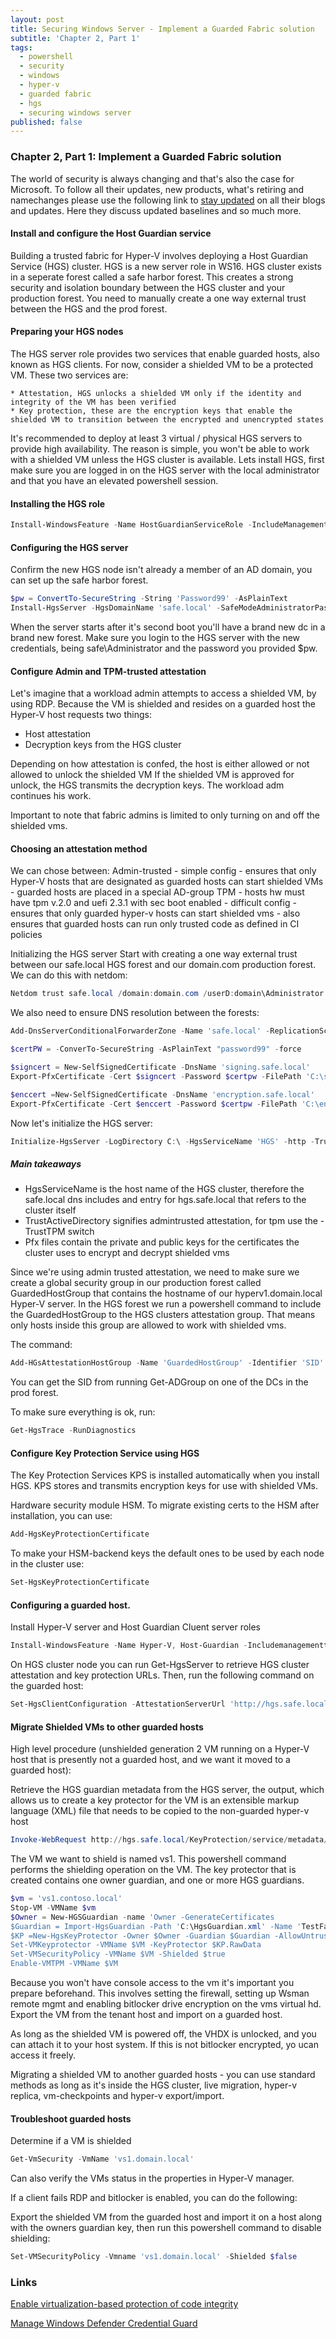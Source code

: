 ```yaml
---
layout: post
title: Securing Windows Server - Implement a Guarded Fabric solution
subtitle: 'Chapter 2, Part 1'
tags:
  - powershell
  - security
  - windows
  - hyper-v
  - guarded fabric
  - hgs
  - securing windows server
published: false
---
```


### Chapter 2, Part 1: Implement a Guarded Fabric solution

The world of security is always changing and that's also the case for Microsoft. To follow all their updates, new products, what's retiring and namechanges please use the following link to [stay updated](https://blogs.technet.microsoft.com/secguide/) on all their blogs and updates. Here they discuss updated baselines and so much more.

#### Install and configure the Host Guardian service

Building a trusted fabric for Hyper-V involves deploying a Host Guardian Service (HGS) cluster. HGS is a new server role in WS16. 
HGS cluster exists in a seperate forest called a safe harbor forest. This creates a strong security and isolation boundary between the HGS cluster and your production forest. 
You need to manually create a one way external trust between the HGS and the prod forest. 

#### Preparing your HGS nodes

The HGS server role provides two services that enable guarded hosts, also known as HGS clients. For now, consider a shielded VM to be a protected VM. These two services are:

    * Attestation, HGS unlocks a shielded VM only if the identity and integrity of the VM has been verified
    * Key protection, these are the encryption keys that enable the shielded VM to transition between the encrypted and unencrypted states

It's recommended to deploy at least 3 virtual / physical HGS servers to provide high availability. The reason is simple, you won't be able to work with a shielded VM unless the HGS cluster is available. Lets install HGS, first make sure you are logged in on the HGS server with the local administrator and that you have an elevated powershell session.

#### Installing the HGS role

~~~powershell
Install-WindowsFeature -Name HostGuardianServiceRole -IncludeManagementTools -restart
~~~

#### Configuring the HGS server

Confirm the new HGS node isn't already a member of an AD domain, you can set up the safe harbor forest.

~~~powershell
$pw = ConvertTo-SecureString -String 'Password99' -AsPlainText
Install-HgsServer -HgsDomainName 'safe.local' -SafeModeAdministratorPassword $pw -Restart
~~~

When the server starts after it's second boot you'll have a brand new dc in a  brand new forest. Make sure you login to the HGS server with the new credentials, being safe\Administrator and the password you provided $pw.

#### Configure Admin and TPM-trusted attestation

Let's imagine that a workload admin attempts to access a shielded VM, by using RDP.
Because the VM is shielded and  resides on a guarded host the Hyper-V host requests two things:

* Host attestation 
* Decryption keys from the HGS cluster

Depending on how attestation is confed, the host is either allowed or not allowed to unlock the shielded VM
If the shielded VM is approved for unlock, the HGS transmits the decryption keys.
The workload adm continues his work.

Important to note that fabric admins is limited to only turning on and off the shielded vms.

#### Choosing an attestation method

We can chose between:
Admin-trusted - simple config - ensures that only Hyper-V hosts that are designated as guarded hosts can start shielded VMs - guarded hosts are placed in a special AD-group
TPM - hosts hw must have tpm v.2.0 and uefi 2.3.1 with sec boot enabled - difficult config - ensures that only guarded hyper-v hosts can start shielded vms - also ensures that guarded hosts can run only trusted code as defined in CI policies 

Initializing the HGS server
Start with creating a one way external trust between our safe.local HGS forest and our domain.com production forest. We can do this with netdom:

~~~powershell
Netdom trust safe.local /domain:domain.com /userD:domain\Administrator /passwordD:Password99 /add
~~~

We also need to ensure DNS resolution between the forests:

~~~powershell
Add-DnsServerConditionalForwarderZone -Name 'safe.local' -ReplicationScope 'Forest' -MasterServers 10.0.0.2

$certPW = -ConverTo-SecureString -AsPlainText "password99" -force

$signcert = New-SelfSignedCertificate -DnsName 'signing.safe.local' 
Export-PfxCertificate -Cert $signcert -Password $certpw -FilePath 'C:\signingcert.pfx'

$enccert =New-SelfSignedCertificate -DnsName 'encryption.safe.local'
Export-PfxCertificate -Cert $enccert -Password $certpw -FilePath 'C:\enccert.pfx'
~~~

Now let's initialize the HGS server:

~~~powershell
Initialize-HgsServer -LogDirectory C:\ -HgsServiceName 'HGS' -http -TrustActiveDirectory -SigningCertificatePath 'C:\SigningCert.pfx' -SigningCertificatePassword $certpw -EncryptionCertificatePath 'C:\enccert.pfx' -EncryptionCertificatePassword $certpw
~~~

##### Main takeaways

* HgsServiceName is the host name of the HGS cluster, therefore the safe.local dns includes and entry for hgs.safe.local that refers to the cluster itself
* TrustActiveDirectory signifies admintrusted attestation, for tpm use the -TrustTPM switch
* Pfx files contain the private and public keys for the certificates the cluster uses to encrypt and decrypt shielded vms

Since we're using admin trusted attestation, we need to make sure we create a global security group in our production forest called GuardedHostGroup that contains the hostname of our hyperv1.domain.local Hyper-V server.
In the HGS forest we run a powershell command to include the GuardedHostGroup to the HGS clusters attestation group. That means only hosts inside this group are allowed to work with shielded vms.

The command:

~~~powershell
Add-HGsAttestationHostGroup -Name 'GuardedHostGroup' -Identifier 'SID' 
~~~

You can get the SID from running Get-ADGroup on one of the DCs in the prod forest. 

To make sure everything is ok, run:

~~~powershell
Get-HgsTrace -RunDiagnostics 
~~~

#### Configure Key Protection Service using HGS

The Key Protection Services KPS is installed automatically when you install HGS. KPS stores and transmits encryption keys for use with shielded VMs.

Hardware security module HSM. To migrate existing certs to the HSM after installation, you can use:

~~~powershell
Add-HgsKeyProtectionCertificate
~~~

To make your HSM-backend keys the default ones to be used by each node in the cluster use:

~~~powershell
Set-HgsKeyProtectionCertificate
~~~

#### Configuring a guarded host.

Install Hyper-V server and Host Guardian Cluent server roles

~~~powershell
Install-WindowsFeature -Name Hyper-V, Host-Guardian -Includemanagementtools -restart
~~~

On HGS cluster node you can run Get-HgsServer to retrieve HGS cluster attestation and key protection URLs. Then, run the following command on the guarded host:

~~~powershell
Set-HgsClientConfiguration -AttestationServerUrl 'http://hgs.safe.local/Attestation' -KeyProtectionServerUrl 'http://hgs.safe.local/KeyProtection' 
~~~

#### Migrate Shielded VMs to other guarded hosts

High level procedure (unshielded generation 2 VM running on a Hyper-V host that is presently not a guarded host, and we want it moved to a guarded host):

Retrieve the HGS guardian metadata from the HGS server, the output, which allows us to create a key protector for the VM is an extensible markup language (XML) file that needs to be copied to the non-guarded hyper-v host

~~~powershell
Invoke-WebRequest http://hgs.safe.local/KeyProtection/service/metadata/2014-07/metadata.xml -OutFile C:\HGSGuardian.xml'
~~~

The VM we want to shield is named vs1. This powershell command performs the shielding operation on the VM. The key protector that is created contains one owner guardian, and one or more HGS guardians.

~~~powershell
$vm = 'vs1.contoso.local'
Stop-VM -VMName $vm
$Owner = New-HGSGuardian -name 'Owner -GenerateCertificates 
$Guardian = Import-HgsGuardian -Path 'C:\HgsGuardian.xml' -Name 'TestFabric' -AllowUntrustedRoot
$KP =New-HgsKeyProtector -Owner $Owner -Guardian $Guardian -AllowUntrustedRoot
Set-VMKeyprotector -VMName $VM -KeyProtector $KP.RawData
Set-VMSecurityPolicy -VMName $VM -Shielded $true
Enable-VMTPM -VMName $VM
~~~

Because you won't have console access to the vm it's important you prepare beforehand. This involves setting the firewall, setting up Wsman remote mgmt and enabling bitlocker drive encryption on the vms virtual hd.
Export the VM from the tenant host and import on a guarded host.

As long as the shielded VM is powered off, the VHDX is unlocked, and you can attach it to your host system. If this is not bitlocker encrypted, yo ucan access it freely.

Migrating a shielded VM to another guarded hosts - you can use standard methods as long as it's inside the HGS cluster, live migration, hyper-v replica, vm-checkpoints and hyper-v export/import.

#### Troubleshoot guarded hosts

Determine if a VM is shielded

~~~powershell
Get-VmSecurity -VmName 'vs1.domain.local' 
~~~

Can also verify the VMs status in the properties in Hyper-V manager.

If a client fails RDP and bitlocker is enabled, you can do the following:

Export the shielded VM from the guarded host and import it on a host along with the owners guardian key, then run this powershell command to disable shielding:

~~~powershell
Set-VMSecurityPolicy -Vmname 'vs1.domain.local' -Shielded $false
~~~

### Links

[Enable virtualization-based protection of code integrity](https://docs.microsoft.com/en-us/windows/security/threat-protection/windows-defender-exploit-guard/enable-virtualization-based-protection-of-code-integrity)

[Manage Windows Defender Credential Guard](https://docs.microsoft.com/en-us/windows/security/identity-protection/credential-guard/credential-guard-manage)